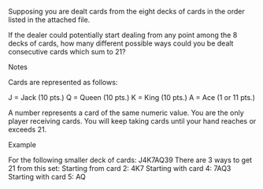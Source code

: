 Supposing you are dealt cards from the eight decks of cards in the order listed in the attached file.

If the dealer could potentially start dealing from any point among the 8 decks of cards, how many different possible ways could you be dealt consecutive cards which sum to 21?



Notes

Cards are represented as follows:

J = Jack (10 pts.)
Q = Queen (10 pts.)
K = King (10 pts.)
A = Ace (1 or 11 pts.)

A number represents a card of the same numeric value.
You are the only player receiving cards.
You will keep taking cards until your hand reaches or exceeds 21.



Example

For the following smaller deck of cards: J4K7AQ39
There are 3 ways to get 21 from this set:
Starting from card 2: 4K7
Starting with card 4: 7AQ3
Starting with card 5: AQ
